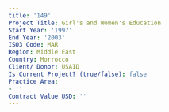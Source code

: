 ```yaml
---
title: '149'
Project Title: Girl's and Women's Education
Start Year: '1997'
End Year: '2003'
ISO3 Code: MAR
Region: Middle East
Country: Morrocco
Client/ Donor: USAID
Is Current Project? (true/false): false
Practice Area:
- ''
Contract Value USD: ''
---
```


